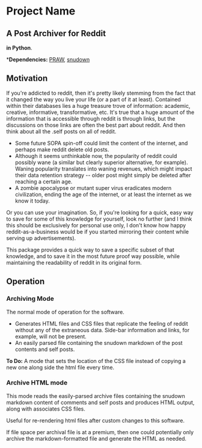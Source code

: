 
# Project Name #

## A Post Archiver for Reddit ##

**in Python**.

***Dependencies:** [PRAW](https://github.com/praw-dev/praw), [snudown](https://github.com/reddit/snudown)

## Motivation ##

If you're addicted to reddit, then it's pretty likely stemming from the fact that it changed the way you live your life (or a part of it at least). Contained within their databases lies a huge treasure trove of information: academic, creative, informative, transformative, etc. It's true that a huge amount of the information that is accessible through reddit is through links, but the discussions on those links are often the best part about reddit. And then think about all the .self posts on all of reddit.

* Some future SOPA spin-off could limit the content of the internet, and perhaps make reddit delete old posts. 
* Although it seems unthinkable now, the popularity of reddit could possibly wane (a similar but clearly superior alternative, for example). Waning popularity translates into waning revenues, which might impact their data retention strategy -- older post might simply be deleted after reaching a certain age.
* A zombie apocalypse or mutant super virus eradicates modern civilization, ending the age of the internet, or at least the internet as we know it today. 

Or you can use your imagination. So, if you're looking for a quick, easy way to save for some of this knowledge for yourself, look no further (and I think this should be exclusively for personal use only, I don't know how happy reddit-as-a-business would be if you started mirroring their content while serving up advertisements).

This package provides a quick way to save a specific subset of that knowledge, and to save it in the most future proof way possible, while maintaining the readability of reddit in its original form.

## Operation ##

### Archiving Mode ###

The normal mode of operation for the software.

* Generates HTML files and CSS files that replicate the feeling of reddit without any of the extraneous data. Side-bar information and links, for example, will not be present. 
* An easily parsed file containing the snudown markdown of the post contents and self posts.

**To Do:** A mode that sets the location of the CSS file instead of copying a new one along side the html file every time.

### Archive HTML mode ###

This mode reads the easily-parsed archive files containing the snudown markdown content of comments and self posts and produces HTML output, along with associates CSS files. 

Useful for re-rendering html files after custom changes to this software. 

If file space per archival file is at a premium, then one could potentially only archive the markdown-formatted file and generate the HTML as needed.  
